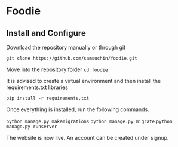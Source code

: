 # Foodie
## Install and Configure
Download the repository manually or through git

`git clone https://github.com/samsuchin/foodie.git`

Move into the repository folder
`cd foodie`

It is advised to create a virtual environment and then install the requirements.txt libraries

`pip install -r requirements.txt`

Once everything is installed, run the following commands.

`python manage.py makemigrations`
`python manage.py migrate`
`python manage.py runserver`

The website is now live. An account can be created under signup.